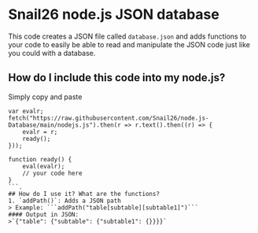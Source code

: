 # Snail26 node.js JSON database
This code creates a JSON file called `database.json` and adds functions to your code to easily be able to read and manipulate the JSON code just like you could with a database.
## How do I include this code into my node.js?
Simply copy and paste
```
var evalr;
fetch("https://raw.githubusercontent.com/Snail26/node.js-Database/main/nodejs.js").then(r => r.text().then((r) => {
    evalr = r;
    ready();
}));

function ready() {
    eval(evalr);
    // your code here
}
```.
## How do I use it? What are the functions?
1. `addPath()`: Adds a JSON path
> Example: ```addPath("table[subtable][subtable1]")```
#### Output in JSON:
>`{"table": {"subtable": {"subtable1": {}}}}`